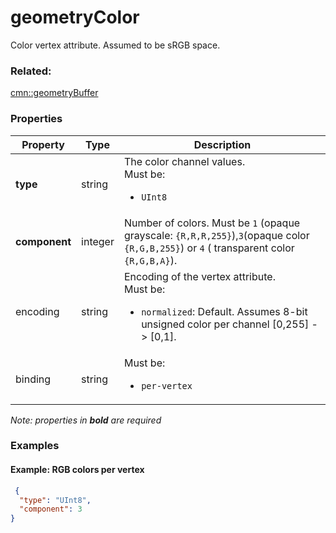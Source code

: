 # geometryColor

Color vertex attribute.  Assumed to be sRGB space.

### Related:

[cmn::geometryBuffer](geometryBuffer.cmn.md)
### Properties

| Property | Type | Description |
| --- | --- | --- |
| **type** | string | The color channel values.<div>Must be:<ul><li>`UInt8`</li></ul></div> |
| **component** | integer | Number of colors. Must be `1` (opaque grayscale: `{R,R,R,255}`),`3`(opaque color `{R,G,B,255}`) or `4` ( transparent color `{R,G,B,A}`). |
| encoding | string | Encoding of the vertex attribute.<div>Must be:<ul><li>`normalized`: Default. Assumes 8-bit unsigned color per channel [0,255] -> [0,1].</li></ul></div> |
| binding | string | <div>Must be:<ul><li>`per-vertex`</li></ul></div> |

*Note: properties in **bold** are required*

### Examples 

#### Example: RGB colors per vertex 

```json
 {
  "type": "UInt8",
  "component": 3
} 
```

